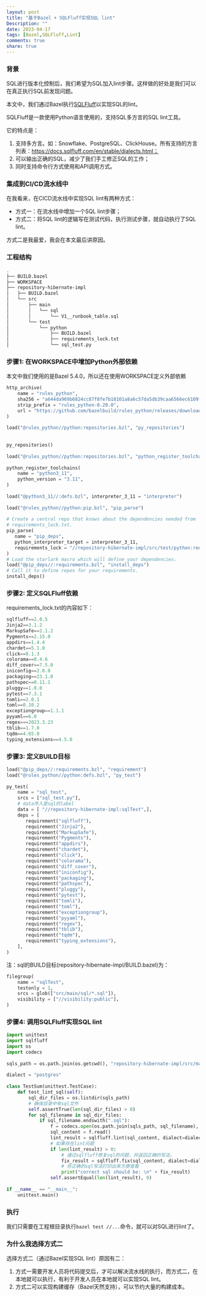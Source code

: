 ```yaml
---
layout: post
title: "基于Bazel + SQLFluff实现SQL lint"
Description: ""
date: 2023-04-17
tags: [Bazel,SQLFluff,Lint]
comments: true
share: true
---
```


### 背景

SQL进行版本化控制后，我们希望为SQL加入lint步骤。这样做的好处是我们可以在真正执行SQL前发现问题。

本文中，我们通过Bazel执行[SQLFluff](https://github.com/sqlfluff/sqlfluff)以实现SQL的lint。

SQLFluff是一款使用Python语言使用的，支持SQL多方言的SQL lint工具。

它的特点是：
1. 支持多方言。如：Snowflake、PostgreSQL、ClickHouse。所有支持的方言列表：https://docs.sqlfluff.com/en/stable/dialects.html；
2. 可以输出正确的SQL，减少了我们手工修正SQL的工作；
3. 同时支持命令行方式使用和API调用方式。

### 集成到CI/CD流水线中

在我看来，在CICD流水线中实现SQL lint有两种方式：
- 方式一：在流水线中增加一个SQL lint步骤；
- 方式二：将SQL lint的逻辑写在测试代码，执行测试步骤，就自动执行了SQL lint。

方式二是我最爱，我会在本文最后讲原因。

### 工程结构

```bash
.
├── BUILD.bazel
├── WORKSPACE
├── repository-hibernate-impl
│   ├── BUILD.bazel
│   └── src
│       ├── main
│       │   └── sql
│       │       └── V1__runbook_table.sql
│       └── test
│           └── python
│               ├── BUILD.bazel
│               ├── requirements_lock.txt
│               └── sql_test.py
```


### 步骤1: 在WORKSPACE中增加Python外部依赖
本文中我们使用的是Bazel 5.4.0，所以还在使用WORKSPACE定义外部依赖
```python
http_archive(  
    name = "rules_python",  
    sha256 = "a644da969b6824cc87f8fe7b18101a8a6c57da5db39caa6566ec6109f37d2141",  
    strip_prefix = "rules_python-0.20.0",  
    url = "https://github.com/bazelbuild/rules_python/releases/download/0.20.0/rules_python-0.20.0.tar.gz",  
)  
  
load("@rules_python//python:repositories.bzl", "py_repositories")  
  
  
py_repositories()  
  
load("@rules_python//python:repositories.bzl", "python_register_toolchains")  
  
python_register_toolchains(  
    name = "python3_11",  
    python_version = "3.11",  
)  
  
load("@python3_11//:defs.bzl", interpreter_3_11 = "interpreter")  
  
load("@rules_python//python:pip.bzl", "pip_parse")  
  
# Create a central repo that knows about the dependencies needed from  
# requirements_lock.txt.  
pip_parse(  
   name = "pip_deps",  
   python_interpreter_target = interpreter_3_11,  
   requirements_lock = "//repository-hibernate-impl/src/test/python:requirements_lock.txt",  
)  
# Load the starlark macro which will define your dependencies.  
load("@pip_deps//:requirements.bzl", "install_deps")  
# Call it to define repos for your requirements.  
install_deps()  
```

### 步骤2: 定义SQLFluff依赖

requirements_lock.txt的内容如下：
```python
sqlfluff==2.0.5  
Jinja2==3.1.2  
MarkupSafe==2.1.2  
Pygments==2.15.0  
appdirs==1.4.4  
chardet==5.1.0  
click==8.1.3  
colorama==0.4.6  
diff_cover==7.5.0  
iniconfig==2.0.0  
packaging==23.1.0  
pathspec==0.11.1  
pluggy==1.0.0  
pytest==7.3.1  
tomli==2.0.1  
toml==0.10.2  
exceptiongroup==1.1.1  
pyyaml==6.0  
regex===2023.3.23  
tblib==1.7.0  
tqdm==4.65.0  
typing_extensions==4.5.0
```

### 步骤3: 定义BUILD目标

```python
load("@pip_deps//:requirements.bzl", "requirement")  
load("@rules_python//python:defs.bzl", "py_test")  
  
py_test(  
    name = "sql_test",  
    srcs = ["sql_test.py"],  
    # data传入是sql的label
    data = [ "//repository-hibernate-impl:sqlTest",],  
    deps = [  
       requirement("sqlfluff"),  
       requirement("Jinja2"),  
       requirement("MarkupSafe"),  
       requirement("Pygments"),  
       requirement("appdirs"),  
       requirement("chardet"),  
       requirement("click"),  
       requirement("colorama"),  
       requirement("diff_cover"),  
       requirement("iniconfig"),  
       requirement("packaging"),  
       requirement("pathspec"),  
       requirement("pluggy"),  
       requirement("pytest"),  
       requirement("tomli"),  
       requirement("toml"),  
       requirement("exceptiongroup"),  
       requirement("pyyaml"),  
       requirement("regex"),  
       requirement("tblib"),  
       requirement("tqdm"),  
       requirement("typing_extensions"),  
    ],  
)
```

注：sql的BUILD目标(repository-hibernate-impl/BUILD.bazel)为：
```python
filegroup(  
    name = "sqlTest",  
    testonly = 1,  
    srcs = glob(["src/main/sql/*.sql"]),  
    visibility = ["//visibility:public"],  
)
```

### 步骤4: 调用SQLFluff实现SQL lint

```python
import unittest  
import sqlfluff  
import os  
import codecs  
  
sqls_path = os.path.join(os.getcwd(), "repository-hibernate-impl/src/main/sql/")  
  
dialect = "postgres"  
  
class TestSum(unittest.TestCase):  
    def test_lint_sql(self):  
        sql_dir_files = os.listdir(sqls_path)  
        # 确保目录中有sql文件
        self.assertTrue(len(sql_dir_files) > 0)  
        for sql_filename in sql_dir_files:  
            if sql_filename.endswith(".sql"):  
                f = codecs.open(os.path.join(sqls_path, sql_filename), "r", "utf-8")  
                sql_content = f.read()  
                lint_result = sqlfluff.lint(sql_content, dialect=dialect)  
                # 如果存在lint问题
                if len(lint_result) > 0:  
		            # 通过sqlfluff修复sql的问题，并返回正确的写法。
                    fix_result = sqlfluff.fix(sql_content, dialect=dialect) 
                    # 将正确的sql写法打印出来方便查看
					print("correct sql should be: \n" + fix_result)
                self.assertEqual(len(lint_result), 0)  
  
if __name__ == "__main__":  
    unittest.main()
```

### 执行

我们只需要在工程根目录执行`bazel test //...`命令，就可以对SQL进行lint了。


### 为什么我选择方式二

选择方式二（通过Bazel实现SQL lint）原因有二：
1. 方式一需要开发人员将代码提交后，才可以解决流水线的执行，而方式二，在本地就可以执行，有利于开发人员在本地就可以实现SQL lint。
2. 方式二可以实现构建缓存（Bazel天然支持），可以节约大量的构建成本。


